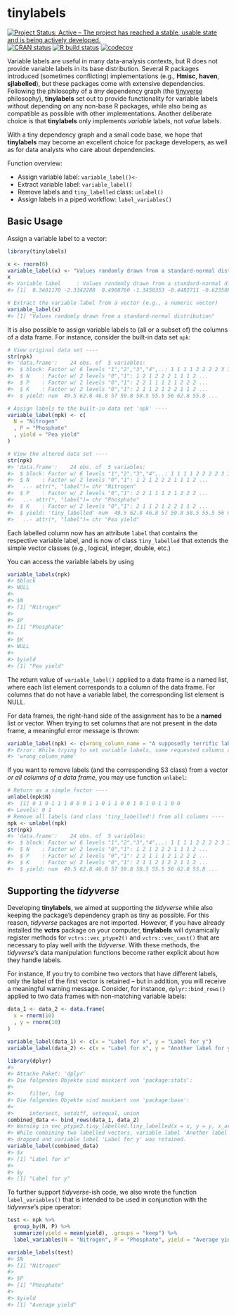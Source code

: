
<!-- README.md is generated from README.Rmd. Please edit that file -->

# tinylabels

<!-- badges: start -->

[![Project Status: Active – The project has reached a stable, usable
state and is being actively
developed.](https://www.repostatus.org/badges/latest/active.svg)](https://www.repostatus.org/#active)
[![CRAN
status](https://www.r-pkg.org/badges/version/tinylabels)](https://cran.r-project.org/package=tinylabels)
[![R build
status](https://github.com/mariusbarth/tinylabels/workflows/R-CMD-CHECK/badge.svg)](https://github.com/mariusbarth/tinylabels/actions)
[![codecov](https://codecov.io/gh/mariusbarth/tinylabels/branch/main/graph/badge.svg?token=F8WZU5K3XY)](https://codecov.io/gh/mariusbarth/tinylabels)
<!-- badges: end -->

Variable labels are useful in many data-analysis contexts, but R does
not provide variable labels in its base distribution. Several R packages
introduced (sometimes conflicting) implementations (e.g., **Hmisc**,
**haven**, **sjlabelled**), but these packages come with extensive
dependencies. Following the philosophy of a *tiny* dependency graph (the
[tinyverse](http://www.tinyverse.org) philosophy), **tinylabels** set
out to provide functionality for variable labels without depending on
any non-base R packages, while also being as compatible as possible with
other implementations. Another deliberate choice is that **tinylabels**
only implements *variable* labels, not *value* labels.

With a tiny dependency graph and a small code base, we hope that
**tinylabels** may become an excellent choice for package developers, as
well as for data analysts who care about dependencies.

Function overview:

-   Assign variable label: `variable_label()<-`
-   Extract variable label: `variable_label()`
-   Remove labels and `tiny_labelled` class: `unlabel()`
-   Assign labels in a piped workflow: `label_variables()`

## Basic Usage

Assign a variable label to a vector:

``` r
library(tinylabels)

x <- rnorm(6)
variable_label(x) <- "Values randomly drawn from a standard-normal distribution"
x
#> Variable label     : Values randomly drawn from a standard-normal distribution
#> [1]  0.3401170 -2.3342288  0.4908760 -1.3450353 -0.4482711 -0.6235084
```

``` r
# Extract the variable label from a vector (e.g., a numeric vector)
variable_label(x)
#> [1] "Values randomly drawn from a standard-normal distribution"
```

It is also possible to assign variable labels to (all or a subset of)
the columns of a data frame. For instance, consider the built-in data
set `npk`:

``` r
# View original data set ----
str(npk)
#> 'data.frame':    24 obs. of  5 variables:
#>  $ block: Factor w/ 6 levels "1","2","3","4",..: 1 1 1 1 2 2 2 2 3 3 ...
#>  $ N    : Factor w/ 2 levels "0","1": 1 2 1 2 2 2 1 1 1 2 ...
#>  $ P    : Factor w/ 2 levels "0","1": 2 2 1 1 1 2 1 2 2 2 ...
#>  $ K    : Factor w/ 2 levels "0","1": 2 1 1 2 1 2 2 1 1 2 ...
#>  $ yield: num  49.5 62.8 46.8 57 59.8 58.5 55.5 56 62.8 55.8 ...
```

``` r
# Assign labels to the built-in data set 'npk' ----
variable_label(npk) <- c(
  N = "Nitrogen"
  , P = "Phosphate"
  , yield = "Pea yield"
)

# View the altered data set ----
str(npk)
#> 'data.frame':    24 obs. of  5 variables:
#>  $ block: Factor w/ 6 levels "1","2","3","4",..: 1 1 1 1 2 2 2 2 3 3 ...
#>  $ N    : Factor w/ 2 levels "0","1": 1 2 1 2 2 2 1 1 1 2 ...
#>   ..- attr(*, "label")= chr "Nitrogen"
#>  $ P    : Factor w/ 2 levels "0","1": 2 2 1 1 1 2 1 2 2 2 ...
#>   ..- attr(*, "label")= chr "Phosphate"
#>  $ K    : Factor w/ 2 levels "0","1": 2 1 1 2 1 2 2 1 1 2 ...
#>  $ yield: 'tiny_labelled' num  49.5 62.8 46.8 57 59.8 58.5 55.5 56 62.8 55.8 ...
#>   ..- attr(*, "label")= chr "Pea yield"
```

Each labelled column now has an attribute `label` that contains the
respective variable label, and is now of class `tiny_labelled` that
extends the simple vector classes (e.g., logical, integer, double, etc.)

You can access the variable labels by using

``` r
variable_labels(npk)
#> $block
#> NULL
#> 
#> $N
#> [1] "Nitrogen"
#> 
#> $P
#> [1] "Phosphate"
#> 
#> $K
#> NULL
#> 
#> $yield
#> [1] "Pea yield"
```

The return value of `variable_label()` applied to a data frame is a
named list, where each list element corresponds to a column of the data
frame. For columns that do not have a variable label, the corresponding
list element is NULL.

For data frames, the right-hand side of the assignment has to be a
**named** list or vector. When trying to set columns that are not
present in the data frame, a meaningful error message is thrown:

``` r
variable_label(npk) <- c(wrong_column_name = "A supposedly terrific label")
#> Error: While trying to set variable labels, some requested columns could not be found in data.frame:
#> 'wrong_column_name'
```

If you want to remove labels (and the corresponding S3 class) from a
vector *or all columns of a data frame*, you may use function `unlabel`:

``` r
# Return as a simple factor ----
unlabel(npk$N)
#>  [1] 0 1 0 1 1 1 0 0 0 1 1 0 1 1 0 0 1 0 1 0 1 1 0 0
#> Levels: 0 1
# Remove all labels (and class 'tiny_labelled') from all columns ----
npk <- unlabel(npk)
str(npk)
#> 'data.frame':    24 obs. of  5 variables:
#>  $ block: Factor w/ 6 levels "1","2","3","4",..: 1 1 1 1 2 2 2 2 3 3 ...
#>  $ N    : Factor w/ 2 levels "0","1": 1 2 1 2 2 2 1 1 1 2 ...
#>  $ P    : Factor w/ 2 levels "0","1": 2 2 1 1 1 2 1 2 2 2 ...
#>  $ K    : Factor w/ 2 levels "0","1": 2 1 1 2 1 2 2 1 1 2 ...
#>  $ yield: num  49.5 62.8 46.8 57 59.8 58.5 55.5 56 62.8 55.8 ...
```

## Supporting the *tidyverse*

Developing **tinylabels**, we aimed at supporting the *tidyverse* while
also keeping the package’s dependency graph as tiny as possible. For
this reason, *tidyverse* packages are not imported. However, if you have
already installed the **vctrs** package on your computer, **tinylabels**
will dynamically register methods for `vctrs::vec_ptype2()` and
`vctrs::vec_cast()` that are necessary to play well with the
*tidyverse*. With these methods, the *tidyverse*’s data manipulation
functions become rather explicit about how they handle labels.

For instance, If you try to combine two vectors that have different
labels, only the label of the first vector is retained – but in
addition, you will receive a meaningful warning message. Consider, for
instance, `dplyr::bind_rows()` applied to two data frames with
non-matching variable labels:

``` r
data_1 <- data_2 <- data.frame(
  x = rnorm(10)
  , y = rnorm(10)
)

variable_label(data_1) <- c(x = "Label for x", y = "Label for y")
variable_label(data_2) <- c(x = "Label for x", y = "Another label for y")
```

``` r
library(dplyr)
#> 
#> Attache Paket: 'dplyr'
#> Die folgenden Objekte sind maskiert von 'package:stats':
#> 
#>     filter, lag
#> Die folgenden Objekte sind maskiert von 'package:base':
#> 
#>     intersect, setdiff, setequal, union
combined_data <- bind_rows(data_1, data_2)
#> Warning in vec_ptype2.tiny_labelled.tiny_labelled(x = x, y = y, x_arg = x_arg, :
#> While combining two labelled vectors, variable label 'Another label for y' was
#> dropped and variable label 'Label for y' was retained.
variable_label(combined_data)
#> $x
#> [1] "Label for x"
#> 
#> $y
#> [1] "Label for y"
```

To further support *tidyverse*-ish code, we also wrote the function
`label_variables()` that is intended to be used in conjunction with the
*tidyverse*’s pipe operator:

``` r
test <- npk %>%
  group_by(N, P) %>%
  summarize(yield = mean(yield), .groups = "keep") %>%
  label_variables(N = "Nitrogen", P = "Phosphate", yield = "Average yield")

variable_labels(test)
#> $N
#> [1] "Nitrogen"
#> 
#> $P
#> [1] "Phosphate"
#> 
#> $yield
#> [1] "Average yield"
```
